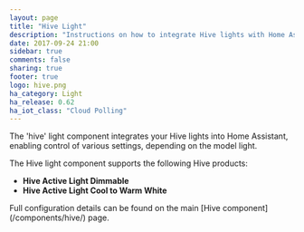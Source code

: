```yaml
---
layout: page
title: "Hive Light"
description: "Instructions on how to integrate Hive lights with Home Assistant."
date: 2017-09-24 21:00
sidebar: true
comments: false
sharing: true
footer: true
logo: hive.png
ha_category: Light
ha_release: 0.62
ha_iot_class: "Cloud Polling"
---
```



The 'hive' light component integrates your Hive lights into Home Assistant, enabling control of various settings, depending on the model light.

The Hive light component supports the following Hive products:
- **Hive Active Light Dimmable**
- **Hive Active Light Cool to Warm White**


<p class='note'>
Full configuration details can be found on the main [Hive component](/components/hive/) page.
</p>


